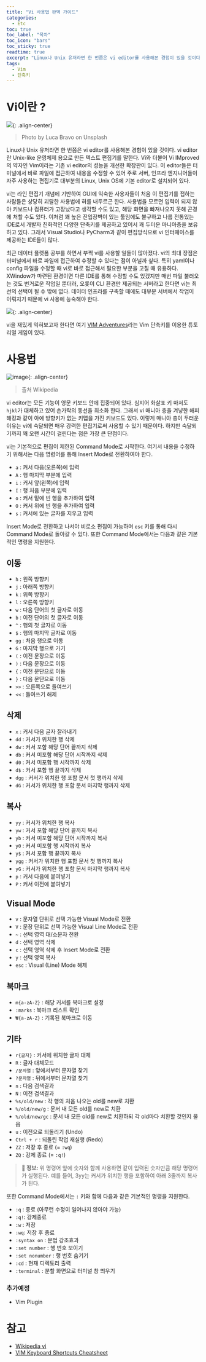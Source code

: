 ```yaml
---
title: "Vi 사용법 완벽 가이드"
categories: 
  - Etc
toc: true
toc_label: "목차"
toc_icon: "bars"
toc_sticky: true
readtime: true
excerpt: "Linux나 Unix 유저라면 한 번쯤은 vi editor를 사용해본 경험이 있을 것이다. vi editor란 Unix-like 운영체제 용으로 만든 텍스트 편집기를 말한다. Vi와 더불어 Vi IMproved의 약자인 Vim이라는 기존 vi editor의 성능을 개선한 확장판이 있다."
tags:
  - Vim
  - 단축키
---
```


# Vi이란 ?
![](https://user-images.githubusercontent.com/60086878/103211968-f7e11e80-494c-11eb-83fd-06d64ed07917.png){: .align-center}
>Photo by Luca Bravo on Unsplash

Linux나 Unix 유저라면 한 번쯤은 vi editor를 사용해본 경험이 있을 것이다. vi editor란 Unix-like 운영체제 용으로 만든 텍스트 편집기를 말한다. Vi와 더불어 Vi IMproved의 약자인 Vim이라는 기존 vi editor의 성능을 개선한 확장판이 있다. 이 editor들은 터미널에서 바로 파일에 접근하여 내용을 수정할 수 있어 주로 서버, 인프라 엔지니어들이 자주 사용하는 편집기로 대부분의 Linux, Unix OS에 기본 editor로 설치되어 있다.

vi는 라인 편집기 개념에 기반하여 GUI에 익숙한 사용자들이 처음 이 편집기를 접하는 사람들은 상당히 괴랄한 사용법에 혀를 내두르곤 한다. 사용법을 모르면 입력이 되지 않아 키보드나 컴퓨터가 고장났다고 생각할 수도 있고, 해당 화면을 빠져나오지 못해 곤경에 처할 수도 있다. 이처럼 꽤 높은 진입장벽이 있는 툴임에도 불구하고 나름 전통있는 IDE로서 개발자 친화적인 다양한 단축키를 제공하고 있어서 꽤 두터운 마니아층을 보유하고 있다. 그래서 Visual Studio나 PyCharm과 같이 편집방식으로 vi 인터페이스를 제공하는 IDE들이 많다.

최근 데이터 플랫폼 공부를 하면서 부쩍 vi를 사용할 일들이 많아졌다. vi의 최대 장점은 터미널에서 바로 파일에 접근하여 수정할 수 있다는 점이 아닐까 싶다. 특히 yaml이나 config 파일을 수정할 때 vi로 바로 접근해서 필요한 부분을 고칠 때 유용하다. XWindow가 마련된 환경이면 다른 IDE를 통해 수정할 수도 있겠지만 매번 파일 불러오는 것도 번거로운 작업일 뿐더러, 오롯이 CLI 환경만 제공되는 서버라고 한다면 vi는 최선의 선택이 될 수 밖에 없다. 데이터 인프라를 구축할 때에도 대부분 서버에서 작업이 이뤄지기 때문에 vi 사용에 능숙해야 한다.

![](https://user-images.githubusercontent.com/60086878/103214143-06cacf80-4953-11eb-90be-fb6d0a0c8748.png){: .align-center}

vi을 재밌게 익혀보고자 한다면 여기 [VIM Adventures](https://vim-adventures.com)라는 Vim 단축키를 이용한 튜토리얼 게임이 있다. 

# 사용법

![image](https://user-images.githubusercontent.com/60086878/103212636-b0f42880-494e-11eb-816b-027ddbc8905d.png){: .align-center}
> 출처 Wikipedia

vi editor는 모든 기능이 영문 키보드 안에 집중되어 있다. 심지어 화살표 키 마저도 `hjkl`가 대체하고 있어 손가락의 동선을 최소화 한다. 그래서 vi 매니아 층을 겨냥한 해피해킹과 같이 아예 방향키가 없는 키맵을 가진 키보드도 있다. 이렇게 매니아 층이 두터운 이유는 vi에 숙달되면 매우 강력한 편집기로써 사용할 수 있기 때문이다. 하지만 숙달되기까지 꽤 오랜 시간이 걸린다는 점은 가장 큰 단점이다.

vi는 기본적으로 편집이 제한된 Command Mode로 시작한다. 여기서 내용을 수정하기 위해서는 다음 명령어를 통해 Insert Mode로 전환하여야 한다.

- `a` : 커서 다음(오른쪽)에 입력
- `A` : 행 마지막 부분에 입력
- `i` : 커서 앞(왼쪽)에 입력 
- `I` : 행 처음 부분에 입력
- `o` : 커서 밑에 빈 행을 추가하여 입력 
- `O` : 커서 위에 빈 행을 추가하여 입력
- `s` : 커서에 있는 글자를 지우고 입력

Insert Mode로 전환하고 나서야 비로소 편집이 가능하며 `esc` 키를 통해 다시 Command Mode로 돌아갈 수 있다. 또한 Command Mode에서는 다음과 같은 기본적인 명령을 지원한다.

## 이동
- `h` : 왼쪽 방향키
- `j` : 아래쪽 방향키
- `k` : 위쪽 방향키
- `l` : 오른쪽 방향키
- `w` : 다음 단어의 첫 글자로 이동
- `b` : 이전 단어의 첫 글자로 이동
- `^` : 행의 첫 글자로 이동
- `$` : 행의 마지막 글자로 이동
- `gg` : 처음 행으로 이동
- `G` : 마지막 행으로 가기
- `(` : 이전 문장으로 이동
- `)` : 다음 문장으로 이동
- `{` : 이전 문단으로 이동
- `}` : 다음 문단으로 이동
- `>>` : 오른쪽으로 들여쓰기
- `<<` : 들여쓰기 해제

## 삭제
- `x` : 커서 다음 글자 잘라내기
- `dd` : 커서가 위치한 행 삭제
- `dw` : 커서 포함 해당 단어 끝까지 삭제
- `db` : 커서 미포함 해당 단어 시작까지 삭제 
- `d0` : 커서 미포함 행 시작까지 삭제
- `d$` : 커서 포함 행 끝까지 삭제
- `dgg` : 커서가 위치한 행 포함 문서 첫 행까지 삭제
- `dG` : 커서가 위치한 행 포함 문서 마지막 행까지 삭제

## 복사
- `yy` : 커서가 위치한 행 복사
- `yw` : 커서 포함 해당 단어 끝까지 복사
- `yb` : 커서 미포함 해당 단어 시작까지 복사
- `y0` : 커서 미포함 행 시작까지 복사
- `y$` : 커서 포함 행 끝까지 복사
- `ygg` : 커서가 위치한 행 포함 문서 첫 행까지 복사
- `yG` : 커서가 위치한 행 포함 문서 마지막 행까지 복사
- `p` : 커서 다음에 붙여넣기
- `P` : 커서 이전에 붙여넣기

## Visual Mode
- `v` : 문자열 단위로 선택 가능한 Visual Mode로 전환
- `V` : 문장 단위로 선택 가능한 Visual Line Mode로 전환
- `~` : 선택 영역 대/소문자 전환
- `d` : 선택 영역 삭제
- `c` : 선택 영역 삭제 후 Insert Mode로 전환
- `y` : 선택 영역 복사
- `esc` : Visual (Line) Mode 해제

## 북마크
- `m{a-zA-Z}` : 해당 커서를 북마크로 설정
- `:marks` : 북마크 리스트 확인
- `₩{a-zA-Z}` : 기록된 북마크로 이동

## 기타 
- `r{글자}` : 커서에 위치한 글자 대체
- `R` : 글자 대체모드
- `/문자열` : 앞에서부터 문자열 찾기
- `?문자열` : 뒤에서부터 문자열 찾기
- `n` : 다음 검색결과
- `N` : 이전 검색결과
- `%s/old/new` : 각 행의 처음 나오는 old를 new로 치환
- `%/old/new/g` : 문서 내 모든 old를 new로 치환
- `%/old/new/gc` : 문서 내 모든 old를 new로 치환하되 각 old마다 치환할 것인지 물음
- `u` : 이전으로 되돌리기 (Undo)
- `Ctrl + r` : 되돌린 작업 재실행 (Redo)
- `ZZ` : 저장 후 종료 (= `:wq`)
- `ZQ` : 강제 종료 (= `:q!`)

> **🍯 정보:** 위 명령어 앞에 숫자와 함께 사용하면 같이 입력된 숫자만큼 해당 명령어가 실행된다. 예를 들어, 3yy는 커서가 위치한 행을 포함하여 아래 3줄까지 복사가 된다.

또한 Command Mode에서는 `:` 키와 함께 다음과 같은 기본적인 명령을 지원한다.

- `:q` : 종료 (아무런 수정이 일어나지 않아야 가능)
- `:q!`: 강제종료
- `:w` : 저장
- `:wq`: 저장 후 종료
- `:syntax on` : 문법 강조효과
- `:set number` : 행 번호 보이기
- `:set nonumber` : 행 번호 숨기기
- `:cd` : 현재 디렉토리 출력
- `:terminal` : 분할 화면으로 터미널 창 띄우기

### 추가예정
- Vim Plugin


# 참고
- [Wikipedia vi](https://en.wikipedia.org/wiki/Vi)
- [VIM Keyboard Shortcuts Cheatsheet](https://www.maketecheasier.com/cheatsheet/vim-keyboard-shortcuts/)